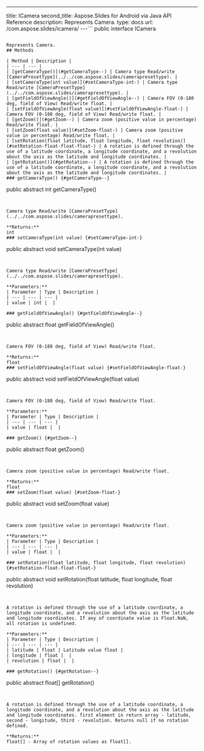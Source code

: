 ---
title: ICamera
second_title: Aspose.Slides for Android via Java API Reference
description: Represents Camera.
type: docs
url: /com.aspose.slides/icamera/
---```
public interface ICamera
```

Represents Camera.
## Methods

| Method | Description |
| --- | --- |
| [getCameraType()](#getCameraType--) | Camera type Read/write [CameraPresetType](../../com.aspose.slides/camerapresettype). |
| [setCameraType(int value)](#setCameraType-int-) | Camera type Read/write [CameraPresetType](../../com.aspose.slides/camerapresettype). |
| [getFieldOfViewAngle()](#getFieldOfViewAngle--) | Camera FOV (0-180 deg, field of View) Read/write float. |
| [setFieldOfViewAngle(float value)](#setFieldOfViewAngle-float-) | Camera FOV (0-180 deg, field of View) Read/write float. |
| [getZoom()](#getZoom--) | Camera zoom (positive value in percentage) Read/write float. |
| [setZoom(float value)](#setZoom-float-) | Camera zoom (positive value in percentage) Read/write float. |
| [setRotation(float latitude, float longitude, float revolution)](#setRotation-float-float-float-) | A rotation is defined through the use of a latitude coordinate, a longitude coordinate, and a revolution about the axis as the latitude and longitude coordinates. |
| [getRotation()](#getRotation--) | A rotation is defined through the use of a latitude coordinate, a longitude coordinate, and a revolution about the axis as the latitude and longitude coordinates. |
### getCameraType() {#getCameraType--}
```
public abstract int getCameraType()
```


Camera type Read/write [CameraPresetType](../../com.aspose.slides/camerapresettype).

**Returns:**
int
### setCameraType(int value) {#setCameraType-int-}
```
public abstract void setCameraType(int value)
```


Camera type Read/write [CameraPresetType](../../com.aspose.slides/camerapresettype).

**Parameters:**
| Parameter | Type | Description |
| --- | --- | --- |
| value | int |  |

### getFieldOfViewAngle() {#getFieldOfViewAngle--}
```
public abstract float getFieldOfViewAngle()
```


Camera FOV (0-180 deg, field of View) Read/write float.

**Returns:**
float
### setFieldOfViewAngle(float value) {#setFieldOfViewAngle-float-}
```
public abstract void setFieldOfViewAngle(float value)
```


Camera FOV (0-180 deg, field of View) Read/write float.

**Parameters:**
| Parameter | Type | Description |
| --- | --- | --- |
| value | float |  |

### getZoom() {#getZoom--}
```
public abstract float getZoom()
```


Camera zoom (positive value in percentage) Read/write float.

**Returns:**
float
### setZoom(float value) {#setZoom-float-}
```
public abstract void setZoom(float value)
```


Camera zoom (positive value in percentage) Read/write float.

**Parameters:**
| Parameter | Type | Description |
| --- | --- | --- |
| value | float |  |

### setRotation(float latitude, float longitude, float revolution) {#setRotation-float-float-float-}
```
public abstract void setRotation(float latitude, float longitude, float revolution)
```


A rotation is defined through the use of a latitude coordinate, a longitude coordinate, and a revolution about the axis as the latitude and longitude coordinates. If any of coordinate value is Float.NaN, all rotation is undefined.

**Parameters:**
| Parameter | Type | Description |
| --- | --- | --- |
| latitude | float | Latitude value float |
| longitude | float |  |
| revolution | float |  |

### getRotation() {#getRotation--}
```
public abstract float[] getRotation()
```


A rotation is defined through the use of a latitude coordinate, a longitude coordinate, and a revolution about the axis as the latitude and longitude coordinates. first element in return array - latitude, second - longitude, third - revolution. Returns null if no rotation defined.

**Returns:**
float[] - Array of rotation values as float[].
